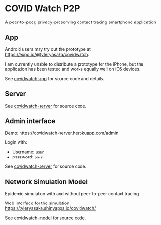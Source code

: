 # COVID Watch P2P
A peer-to-peer, privacy-preserving contact tracing smartphone application

## App

Android users may try out the prototype at https://expo.io/@tyleryasaka/covidwatch.

I am currently unable to distribute a prototype for the iPhone, but the application has been tested and works equally well on iOS devices.

See [covidwatch-app](covidwatch-app) for source code and details.

## Server
See [covidwatch-server](covidwatch-server) for source code.

## Admin interface
Demo: https://covidwatch-server.herokuapp.com/admin

Login with:
- Username: `user`
- password: `pass`

See [covidwatch-server](covidwatch-server) for source code.

## Network Simulation Model
Epidemic simulation with and without peer-to-peer contact tracing

Web interface for the simulation: https://tyleryasaka.shinyapps.io/covidwatch/

See [covidwatch-model](covidwatch-model) for source code.
